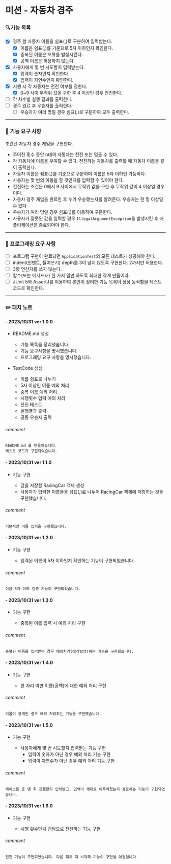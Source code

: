 # 미션 - 자동차 경주

### 🔍기능 목록

- [x] 경주 할 자동차 이름을 쉼표(,)로 구분하여 입력받는다.
    - [x] 이름은 쉼표(,)를 기준으로 5자 이하인지 확인한다.
    - [x] 중복된 이름은 오류를 발생시킨다.
    - [x] 공백 이름은 허용하지 않는다.
- [x] 사용자에게 몇 번 시도할지 입력받는다.
    - [x] 입력이 숫자인지 확인한다.
    - [x] 입력이 자연수인지 확인한다.
- [x] 시행 시 각 자동차는 전진 여부를 정한다.
    - [x] 0~9 사이 무작위 값을 구한 후 4 이상인 경우 전진한다.
- [ ] 각 차수별 실행 결과를 출력한다.
- [ ] 경주 완료 후 우승자를 출력한다.
    - [ ] 우승자가 여러 명일 경우 쉼표(,)로 구분하여 모두 출력한다.

---

### 🚀 기능 요구 사항

초간단 자동차 경주 게임을 구현한다.

- 주어진 횟수 동안 n대의 자동차는 전진 또는 멈출 수 있다.
- 각 자동차에 이름을 부여할 수 있다. 전진하는 자동차를 출력할 때 자동차 이름을 같이 출력한다.
- 자동차 이름은 쉼표(,)를 기준으로 구분하며 이름은 5자 이하만 가능하다.
- 사용자는 몇 번의 이동을 할 것인지를 입력할 수 있어야 한다.
- 전진하는 조건은 0에서 9 사이에서 무작위 값을 구한 후 무작위 값이 4 이상일 경우이다.
- 자동차 경주 게임을 완료한 후 누가 우승했는지를 알려준다. 우승자는 한 명 이상일 수 있다.
- 우승자가 여러 명일 경우 쉼표(,)를 이용하여 구분한다.
- 사용자가 잘못된 값을 입력할 경우 `IllegalArgumentException`을 발생시킨 후 애플리케이션은 종료되어야 한다.

---

### 🎯 프로그래밍 요구 사항

- [ ] 프로그램 구현이 완료되면 `ApplicationTest`의 모든 테스트가 성공해야 한다.
- [ ] indent(인덴트, 들여쓰기) depth를 3이 넘지 않도록 구현한다. 2까지만 허용한다.
- [ ] 3항 연산자를 쓰지 않는다.
- [ ] 함수(또는 메서드)가 한 가지 일만 하도록 최대한 작게 만들어라.
- [ ] JUnit 5와 AssertJ를 이용하여 본인이 정리한 기능 목록이 정상 동작함을 테스트 코드로 확인한다.

---

### ✏️ 패치 노트

#### - 2023/10/31 ver 1.0.0

- README.md 생성

    - 기능 목록을 정리했습니다.
    - 기능 요구사항을 명시했습니다.
    - 프로그래밍 요구 사항을 명시했습니다.

- TestCode 생성

    - 이름 쉼표로 나누기
    - 5자 이상인 이름 예외 처리
    - 중복 이름 예외 처리
    - 시행횟수 입력 예외 처리
    - 전진 테스트
    - 실행결과 출력
    - 공동 우승자 출력

######      comment
    README.md 를 만들었습니다.
    테스트 코드가 구현되었습니다.

#### - 2023/10/31 ver 1.1.0

- 기능 구현

   - 값을 저장할 RacingCar 객체 생성
   - 사용자가 입력한 이름들을 쉼표(,)로 나누어 RacingCar 객체에 저장하는 것을 구현했습니다.

######      comment
    기본적인 이름 입력을 구현했습니다.

#### - 2023/10/31 ver 1.2.0

- 기능 구현

  - 입력된 이름이 5자 이하인지 확인하는 기능이 구현되었습니다.

######      comment
    이름 5자 이하 검증 기능이 구현되었습니다.

#### - 2023/10/31 ver 1.3.0

- 기능 구현

  - 중복된 이름 입력 시 예외 처리 구현

######      comment
    중복된 이름을 입력받는 경우 예외처리(에러발생)하는 기능을 구현했습니다.

#### - 2023/10/31 ver 1.4.0

- 기능 구현

  - 한 자리 미만 이름(공백)에 대한 예외 처리 구현

######      comment
    이름이 공백인 경우 예외 처리하는 기능을 구현했습니다.

#### - 2023/10/31 ver 1.5.0

- 기능 구현

  - 사용자에게 몇 번 시도할지 입력받는 기능 구현
    - 입력이 숫자가 아닌 경우 예외 처리 기능 구현
    - 입력이 자연수가 아닌 경우 예외 처리 기능 구현

######      comment
    레이스를 총 몇 회 진행할지 입력받고, 입력이 제대로 이루어졌는지 검증하는 기능이 구현되었습니다.

#### - 2023/10/31 ver 1.6.0

- 기능 구현

  - 시행 횟수만큼 랜덤으로 전진하는 기능 구현

######      comment
    전진 기능이 구현되었습니다. 다음 패치 때 시각화 기능이 구현될 예정입니다.